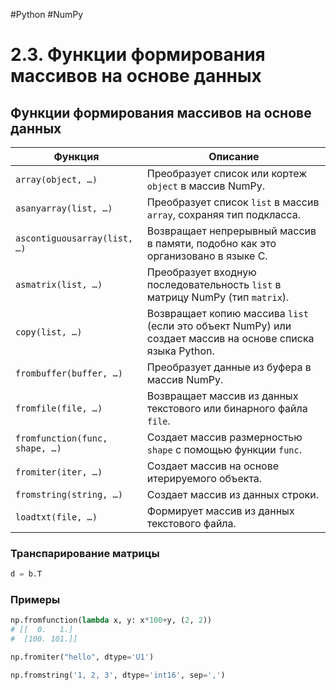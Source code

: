 #Python #NumPy

# 2.3. Функции формирования массивов на основе данных

## Функции формирования массивов на основе данных

| Функция                                   | Описание                                                                          |
|-------------------------------------------|-----------------------------------------------------------------------------------|
| `array(object, …)`                        | Преобразует список или кортеж `object` в массив NumPy.                          |
| `asanyarray(list, …)`                     | Преобразует список `list` в массив `array`, сохраняя тип подкласса.            |
| `ascontiguousarray(list, …)`              | Возвращает непрерывный массив в памяти, подобно как это организовано в языке C. |
| `asmatrix(list, …)`                       | Преобразует входную последовательность `list` в матрицу NumPy (тип `matrix`).   |
| `copy(list, …)`                           | Возвращает копию массива `list` (если это объект NumPy) или создает массив на основе списка языка Python. |
| `frombuffer(buffer, …)`                   | Преобразует данные из буфера в массив NumPy.                                     |
| `fromfile(file, …)`                       | Возвращает массив из данных текстового или бинарного файла `file`.               |
| `fromfunction(func, shape, …)`            | Создает массив размерностью `shape` с помощью функции `func`.                     |
| `fromiter(iter, …)`                       | Создает массив на основе итерируемого объекта.                                   |
| `fromstring(string, …)`                   | Создает массив из данных строки.                                                  |
| `loadtxt(file, …)`                        | Формирует массив из данных текстового файла.                                      |

### Транспарирование матрицы

```python
d = b.T
```

### Примеры

```python
np.fromfunction(lambda x, y: x*100+y, (2, 2))
# [[  0.   1.]
#  [100. 101.]]

np.fromiter("hello", dtype='U1')

np.fromstring('1, 2, 3', dtype='int16', sep=',')
```
